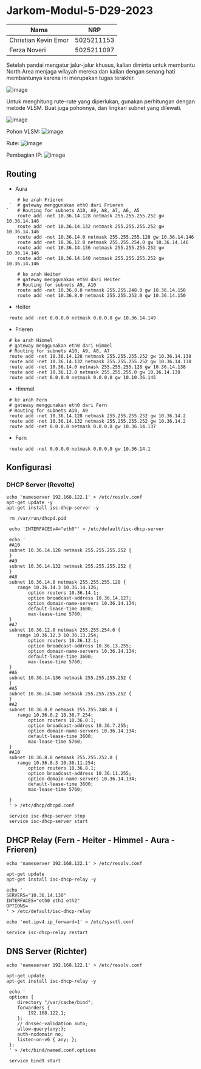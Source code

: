 # Jarkom-Modul-5-D29-2023

| Nama           | NRP            |
| ---------------| ---------------|
| Christian Kevin Emor      | 5025211153      |
| Ferza Noveri     | 5025211097      |

Setelah pandai mengatur jalur-jalur khusus, kalian diminta untuk membantu North Area menjaga wilayah mereka dan kalian dengan senang hati membantunya karena ini merupakan tugas terakhir.

![image](https://github.com/Chrstnkevin/Jarkom-Modul-5-D29-2023/assets/97864068/386b0bd4-271f-4ae9-a49a-81cd4b69373a)

Untuk menghitung rute-rute yang diperlukan, gunakan perhitungan dengan metode VLSM. Buat juga pohonnya, dan lingkari subnet yang dilewati.

![image](https://github.com/Chrstnkevin/Jarkom-Modul-5-D29-2023/assets/97864068/2e0c9e4e-f5e1-451e-8046-e1f926b012cd)

Pohon VLSM:
![image](https://github.com/Chrstnkevin/Jarkom-Modul-5-D29-2023/assets/97864068/14bddd46-3378-4532-8279-b6e7aefc2399)

Rute:
![image](https://github.com/Chrstnkevin/Jarkom-Modul-5-D29-2023/assets/97864068/927bf089-68eb-4dc8-9007-0f282089186a)

Pembagian IP:
![image](https://github.com/Chrstnkevin/Jarkom-Modul-5-D29-2023/assets/97864068/a65e8fd5-803b-4389-b15b-befab768f5e4)

## Routing
- Aura
````
    # ke arah Frieren
 `  # gateway menggunakan eth0 dari Frieren
`   # Routing for subnets A10, A9, A8, A7, A6, A5
    route add -net 10.36.14.128 netmask 255.255.255.252 gw 10.36.14.146
    route add -net 10.36.14.132 netmask 255.255.255.252 gw 10.36.14.146
    route add -net 10.36.14.0 netmask 255.255.255.128 gw 10.36.14.146
    route add -net 10.36.12.0 netmask 255.255.254.0 gw 10.36.14.146
    route add -net 10.36.14.136 netmask 255.255.255.252 gw 10.36.14.146
    route add -net 10.36.14.140 netmask 255.255.255.252 gw 10.36.14.146
    
    # ke arah Heiter
    # gateway menggunakan eth0 dari Heiter
    # Routing for subnets A9, A10 
    route add -net 10.36.0.0 netmask 255.255.248.0 gw 10.36.14.150
    route add -net 10.36.8.0 netmask 255.255.252.0 gw 10.36.14.150
````

- Heiter
````
 route add -net 0.0.0.0 netmask 0.0.0.0 gw 10.36.14.149
````

- Frieren
````
 # ke arah Himmel
 # gateway menggunakan eth0 dari Himmel
 # Routing for subnets A10, A9, A8, A7
 route add -net 10.36.14.128 netmask 255.255.255.252 gw 10.36.14.138
 route add -net 10.36.14.132 netmask 255.255.255.252 gw 10.36.14.138
 route add -net 10.36.14.0 netmask 255.255.255.128 gw 10.36.14.138
 route add -net 10.36.12.0 netmask 255.255.255.0 gw 10.36.14.138
 route add -net 0.0.0.0 netmask 0.0.0.0 gw 10.10.36.145
````

- Himmel
````
 # ke arah Fern
 # gateway menggunakan eth0 dari Fern
 # Routing for subnets A10, A9
 route add -net 10.36.14.128 netmask 255.255.255.252 gw 10.36.14.2
 route add -net 10.36.14.132 netmask 255.255.255.252 gw 10.36.14.2
 route add -net 0.0.0.0 netmask 0.0.0.0 gw 10.36.14.137
````

- Fern
````
 route add -net 0.0.0.0 netmask 0.0.0.0 gw 10.36.14.1
````

## Konfigurasi
### DHCP Server (Revolte)
````
echo 'nameserver 192.168.122.1' > /etc/resolv.conf
apt-get update -y
apt-get install isc-dhcp-server -y

 rm /var/run/dhcpd.pid

 echo 'INTERFACESv4="eth0"' > /etc/default/isc-dhcp-server

 echo '
 #A10
 subnet 10.36.14.128 netmask 255.255.255.252 {
 }
 #A9
 subnet 10.36.14.132 netmask 255.255.255.252 {
 }
 #A8
 subnet 10.36.14.0 netmask 255.255.255.128 {
 	range 10.36.14.3 10.36.14.126;
 		option routers 10.36.14.1;
 		option broadcast-address 10.36.14.127;
 		option domain-name-servers 10.36.14.134;
 		default-lease-time 3600;
 		max-lease-time 5760;
 }
 #A7
 subnet 10.36.12.0 netmask 255.255.254.0 {
 	range 10.36.12.3 10.36.13.254;
 		option routers 10.36.12.1;
 		option broadcast-address 10.36.13.255;
 		option domain-name-servers 10.36.14.134;
 		default-lease-time 3600;
 		max-lease-time 5760;
 }
 #A6
 subnet 10.36.14.136 netmask 255.255.255.252 {
 }
 #A5
 subnet 10.36.14.140 netmask 255.255.255.252 {
 }
 #A2
 subnet 10.36.0.0 netmask 255.255.248.0 {
 	range 10.36.0.2 10.36.7.254;
 		option routers 10.36.0.1;
 		option broadcast-address 10.36.7.255;
 		option domain-name-servers 10.36.14.134;
 		default-lease-time 3600;
 		max-lease-time 5760;
 }
 #A10
 subnet 10.36.8.0 netmask 255.255.252.0 {
 	range 10.36.8.3 10.36.11.254;
 		option routers 10.36.8.1;
 		option broadcast-address 10.36.11.255;
 		option domain-name-servers 10.36.14.134;
 		default-lease-time 3600;
 		max-lease-time 5760;

 }
 ' > /etc/dhcp/dhcpd.conf

 service isc-dhcp-server stop
 service isc-dhcp-server start
````

## DHCP Relay (Fern - Heiter - Himmel - Aura - Frieren)
````
echo 'nameserver 192.168.122.1' > /etc/resolv.conf

apt-get update
apt-get install isc-dhcp-relay -y

echo '
SERVERS="10.36.14.130"
INTERFACES="eth0 eth1 eth2"
OPTIONS=
' > /etc/default/isc-dhcp-relay

echo 'net.ipv4.ip_forward=1' > /etc/sysctl.conf

service isc-dhcp-relay restart
````

## DNS Server (Richter)
````
echo 'nameserver 192.168.122.1' > /etc/resolv.conf

apt-get update
apt-get install isc-dhcp-relay -y

 echo '
 options {
 	directory "/var/cache/bind";
 	forwarders {
 		192.168.122.1;
 	};
 	// dnssec-validation auto;
 	allow-query{any;};
 	auth-nxdomain no;
 	listen-on-v6 { any; };
 };
 ' > /etc/bind/named.conf.options

 service bind9 start
````
